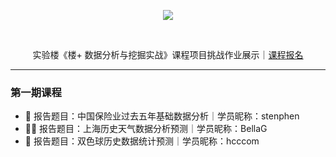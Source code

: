 <p align="center">
  <img src="https://static.shiyanlou.com/img/louplus/louplus_logo.png" />
</p>
<br>
<p align="center">
  实验楼《楼+ 数据分析与挖掘实战》课程项目挑战作业展示｜<a href="https://www.shiyanlou.com/louplus/dm">课程报名</a>
</p>

---

### 第一期课程

- 🏅️ 报告题目：中国保险业过去五年基础数据分析｜学员昵称：stenphen
- 🥈 报告题目：上海历史天气数据分析预测｜学员昵称：BellaG
- 🥉 报告题目：双色球历史数据统计预测｜学员昵称：hcccom